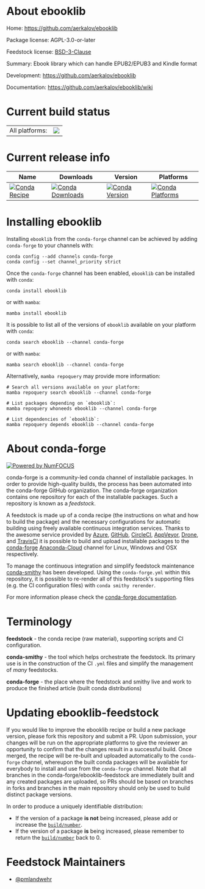About ebooklib
==============

Home: https://github.com/aerkalov/ebooklib

Package license: AGPL-3.0-or-later

Feedstock license: [BSD-3-Clause](https://github.com/conda-forge/ebooklib-feedstock/blob/main/LICENSE.txt)

Summary: Ebook library which can handle EPUB2/EPUB3 and Kindle format

Development: https://github.com/aerkalov/ebooklib

Documentation: https://github.com/aerkalov/ebooklib/wiki

Current build status
====================


<table><tr><td>All platforms:</td>
    <td>
      <a href="https://dev.azure.com/conda-forge/feedstock-builds/_build/latest?definitionId=5184&branchName=main">
        <img src="https://dev.azure.com/conda-forge/feedstock-builds/_apis/build/status/ebooklib-feedstock?branchName=main">
      </a>
    </td>
  </tr>
</table>

Current release info
====================

| Name | Downloads | Version | Platforms |
| --- | --- | --- | --- |
| [![Conda Recipe](https://img.shields.io/badge/recipe-ebooklib-green.svg)](https://anaconda.org/conda-forge/ebooklib) | [![Conda Downloads](https://img.shields.io/conda/dn/conda-forge/ebooklib.svg)](https://anaconda.org/conda-forge/ebooklib) | [![Conda Version](https://img.shields.io/conda/vn/conda-forge/ebooklib.svg)](https://anaconda.org/conda-forge/ebooklib) | [![Conda Platforms](https://img.shields.io/conda/pn/conda-forge/ebooklib.svg)](https://anaconda.org/conda-forge/ebooklib) |

Installing ebooklib
===================

Installing `ebooklib` from the `conda-forge` channel can be achieved by adding `conda-forge` to your channels with:

```
conda config --add channels conda-forge
conda config --set channel_priority strict
```

Once the `conda-forge` channel has been enabled, `ebooklib` can be installed with `conda`:

```
conda install ebooklib
```

or with `mamba`:

```
mamba install ebooklib
```

It is possible to list all of the versions of `ebooklib` available on your platform with `conda`:

```
conda search ebooklib --channel conda-forge
```

or with `mamba`:

```
mamba search ebooklib --channel conda-forge
```

Alternatively, `mamba repoquery` may provide more information:

```
# Search all versions available on your platform:
mamba repoquery search ebooklib --channel conda-forge

# List packages depending on `ebooklib`:
mamba repoquery whoneeds ebooklib --channel conda-forge

# List dependencies of `ebooklib`:
mamba repoquery depends ebooklib --channel conda-forge
```


About conda-forge
=================

[![Powered by
NumFOCUS](https://img.shields.io/badge/powered%20by-NumFOCUS-orange.svg?style=flat&colorA=E1523D&colorB=007D8A)](https://numfocus.org)

conda-forge is a community-led conda channel of installable packages.
In order to provide high-quality builds, the process has been automated into the
conda-forge GitHub organization. The conda-forge organization contains one repository
for each of the installable packages. Such a repository is known as a *feedstock*.

A feedstock is made up of a conda recipe (the instructions on what and how to build
the package) and the necessary configurations for automatic building using freely
available continuous integration services. Thanks to the awesome service provided by
[Azure](https://azure.microsoft.com/en-us/services/devops/), [GitHub](https://github.com/),
[CircleCI](https://circleci.com/), [AppVeyor](https://www.appveyor.com/),
[Drone](https://cloud.drone.io/welcome), and [TravisCI](https://travis-ci.com/)
it is possible to build and upload installable packages to the
[conda-forge](https://anaconda.org/conda-forge) [Anaconda-Cloud](https://anaconda.org/)
channel for Linux, Windows and OSX respectively.

To manage the continuous integration and simplify feedstock maintenance
[conda-smithy](https://github.com/conda-forge/conda-smithy) has been developed.
Using the ``conda-forge.yml`` within this repository, it is possible to re-render all of
this feedstock's supporting files (e.g. the CI configuration files) with ``conda smithy rerender``.

For more information please check the [conda-forge documentation](https://conda-forge.org/docs/).

Terminology
===========

**feedstock** - the conda recipe (raw material), supporting scripts and CI configuration.

**conda-smithy** - the tool which helps orchestrate the feedstock.
                   Its primary use is in the construction of the CI ``.yml`` files
                   and simplify the management of *many* feedstocks.

**conda-forge** - the place where the feedstock and smithy live and work to
                  produce the finished article (built conda distributions)


Updating ebooklib-feedstock
===========================

If you would like to improve the ebooklib recipe or build a new
package version, please fork this repository and submit a PR. Upon submission,
your changes will be run on the appropriate platforms to give the reviewer an
opportunity to confirm that the changes result in a successful build. Once
merged, the recipe will be re-built and uploaded automatically to the
`conda-forge` channel, whereupon the built conda packages will be available for
everybody to install and use from the `conda-forge` channel.
Note that all branches in the conda-forge/ebooklib-feedstock are
immediately built and any created packages are uploaded, so PRs should be based
on branches in forks and branches in the main repository should only be used to
build distinct package versions.

In order to produce a uniquely identifiable distribution:
 * If the version of a package **is not** being increased, please add or increase
   the [``build/number``](https://docs.conda.io/projects/conda-build/en/latest/resources/define-metadata.html#build-number-and-string).
 * If the version of a package **is** being increased, please remember to return
   the [``build/number``](https://docs.conda.io/projects/conda-build/en/latest/resources/define-metadata.html#build-number-and-string)
   back to 0.

Feedstock Maintainers
=====================

* [@pmlandwehr](https://github.com/pmlandwehr/)

